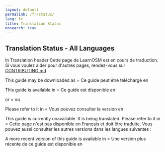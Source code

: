 ```yaml
---
layout: default
permalink: /fr/status/
lang: fr
title: Translation Status
nosearch: true
---
```


## Translation Status - All Languages

In Translation header
Cette page de LearnOSM est en cours de traduction.
Si vous voulez aider pour d'autres pages, rendez-vous sur [CONTRIBUTING.md](https://github.com/hotosm/learnosm/blob/gh-pages/CONTRIBUTING.md).

This guide may be downloaded as = Ce guide peut être téléchargé en

This guide is available in = Ce guide est disponible en 

or = ou  

Please refer to it in = Vous pouvez consulter la version en 

This guide is currently unavailable. It is being translated. Please refer to it in = Cette page n'est pas disponible en Français et doit être traduite. Vous pouvez aussi consulter les autres versions dans les langues suivantes : 

A more recent version of this guide is available in = Une version plus récente de ce guide est disponible en
